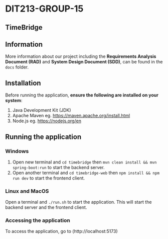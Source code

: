 # DIT213-GROUP-15

## TimeBridge

## Information
More information about our project including the **Requirements Analysis Document (RAD)** and **System Design Document (SDD)**, can be found in the `docs` folder.

## Installation
Before running the application, **ensure the following are installed on your system**:
1. Java Development Kit (JDK)
3. Apache Maven eg. https://maven.apache.org/install.html
2. Node.js eg. https://nodejs.org/en

## Running the application

### Windows

1. Open new terminal and `cd timebridge` then `mvn clean install && mvn spring-boot:run` to start the backend server.
2. Open another terminal and `cd timebridge-web` then `npm install && npm run dev` to start the frontend client.

### Linux and MacOS

Open a terminal and `./run.sh` to start the application. This will start the backend server and the frontend client.

### Accessing the application

To access the application, go to (http://localhost:5173)
